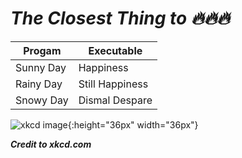 # ___The Closest Thing to :fire::fire::fire:___ #


Progam | Executable
------------- | -------------
Sunny Day | Happiness
Rainy Day | Still Happiness 
Snowy Day | Dismal Despare

![xkcd image](https://imgs.xkcd.com/comics/xkcde.png){:height="36px" width="36px"}


___Credit to xkcd.com___

